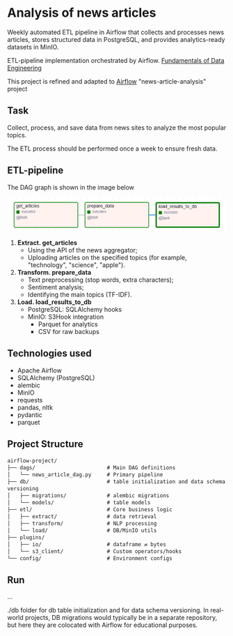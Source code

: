 # Analysis of news articles
Weekly automated ETL pipeline in Airflow that collects and processes news articles, stores structured data in PostgreSQL, and provides analytics-ready datasets in MinIO.

ETL-pipeline implementation orchestrated by Airflow. <u>Fundamentals of Data Engineering</u>

This project is refined and adapted to <u>Airflow</u> "news-article-analysis" project

## Task
Collect, process, and save data from news sites to analyze the most popular topics.
 
The ETL process should be performed once a week to ensure fresh data.

## ETL-pipeline
The DAG graph is shown in the image below

![alt text](img/DAG_graph.png)

1) **Extract. get_articles**
    - Using the API of the news aggregator;
    - Uploading articles on the specified topics (for example, "technology", "science", "apple").
2) **Transform. prepare_data**
    - Text preprocessing (stop words, extra characters);
    - Sentiment analysis;
    - Identifying the main topics (TF-IDF).
3) **Load. load_results_to_db**
    - PostgreSQL: SQLAlchemy hooks
    - MinIO: S3Hook integration
        - Parquet for analytics
        - CSV for raw backups

## Technologies used

- Apache Airflow
- SQLAlchemy (PostgreSQL)
- alembic
- MinIO
- requests
- pandas, nltk
- pydantic
- parquet

## Project Structure
```
airflow-project/
├── dags/                       # Main DAG definitions
│   └── news_article_dag.py     # Primary pipeline
├── db/                         # table initialization and data schema versioning
│   ├── migrations/             # alembic migrations
│   └── models/                 # table models
├── etl/                        # Core business logic
│   ├── extract/                # data retrieval
│   ├── transform/              # NLP processing
│   └── load/                   # DB/MinIO utils
├── plugins/
│   ├── io/                     # dataframe ⇄ bytes
│   └── s3_client/              # Custom operators/hooks
└── config/                     # Environment configs
```

## Run
...


./db folder for db table initialization and for data schema versioning. In real-world projects, DB migrations would typically be in a separate repository, but here they are colocated with Airflow for educational purposes.